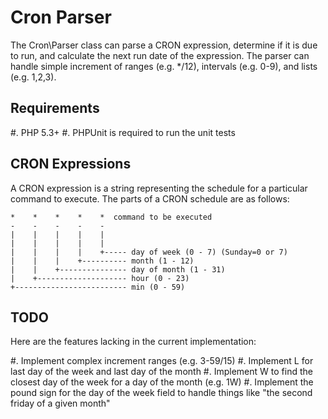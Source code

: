 Cron Parser
===========

The Cron\Parser class can parse a CRON expression, determine if it is due to run, and calculate the next run date of the expression.  The parser can handle simple increment of ranges (e.g. */12), intervals (e.g. 0-9), and lists (e.g. 1,2,3).

Requirements
------------

#. PHP 5.3+
#. PHPUnit is required to run the unit tests

CRON Expressions
----------------

A CRON expression is a string representing the schedule for a particular command to execute.  The parts of a CRON schedule are as follows:

    *    *    *    *    *  command to be executed
    -    -    -    -    -
    |    |    |    |    |
    |    |    |    |    |
    |    |    |    |    +----- day of week (0 - 7) (Sunday=0 or 7)
    |    |    |    +---------- month (1 - 12)
    |    |    +--------------- day of month (1 - 31)
    |    +-------------------- hour (0 - 23)
    +------------------------- min (0 - 59)

TODO
----

Here are the features lacking in the current implementation:

#. Implement complex increment ranges (e.g. 3-59/15)
#. Implement L for last day of the week and last day of the month
#. Implement W to find the closest day of the week for a day of the month (e.g. 1W)
#. Implement the pound sign for the day of the week field to handle things like "the second friday of a given month"
